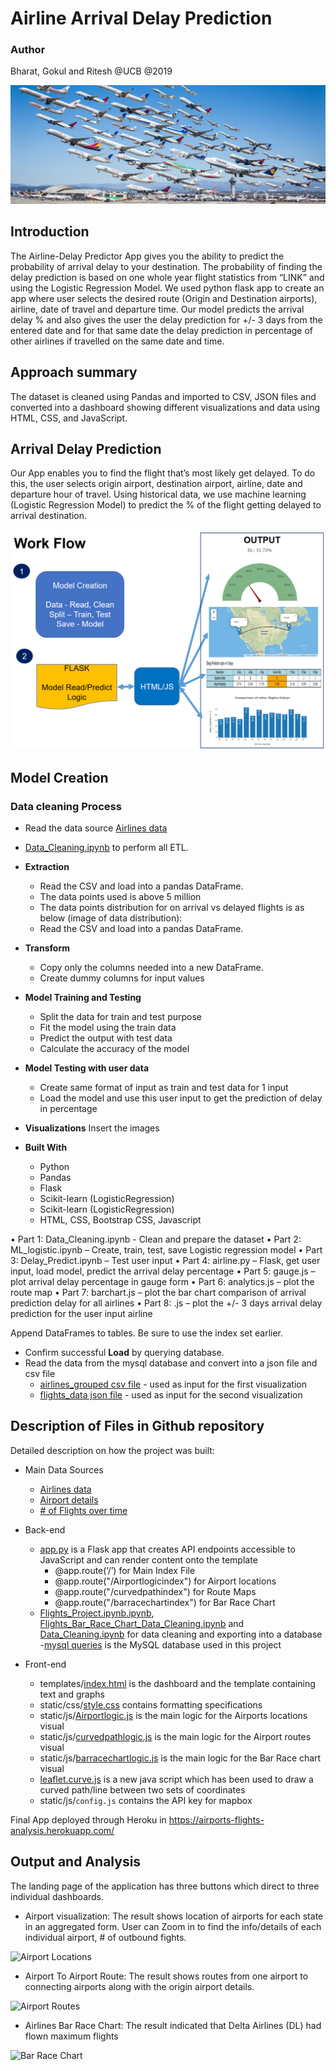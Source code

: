# Airline Arrival Delay Prediction

### Author

Bharat, Gokul and Ritesh @UCB @2019

![airlines_project](static/images/flights.PNG)

## Introduction

The Airline-Delay Predictor App gives you the ability to predict the probability of arrival delay to your destination. 
The probability of finding the delay prediction is based on one whole year flight statistics from “LINK” and using the Logistic Regression Model.
We used python flask app to create an app where user selects the desired route (Origin and Destination airports), airline, date of travel and departure time.
Our model predicts the arrival delay % and also gives the user the delay prediction for +/- 3 days from the entered date and for that same date the delay prediction in percentage of other airlines if travelled on the same date and time.

## Approach summary

The dataset is cleaned using Pandas and imported to CSV, JSON files and converted into a dashboard showing different visualizations and data using HTML, CSS, and JavaScript.

## Arrival Delay Prediction
Our App enables you to find the flight that’s most likely get delayed. To do this, the user selects origin airport, destination airport, airline, date and departure hour of travel. Using historical data, we use machine learning (Logistic Regression Model) to predict the % of the flight getting delayed to arrival destination. 


![workflow](static/images/workflow.PNG)

## Model Creation
### Data cleaning Process
* Read the data source [Airlines data](http://datasets.flowingdata.com/tuts/maparcs/flights.csv)
*  [Data_Cleaning.ipynb](https://github.com/bbchopra/project3_airline_delay_prediction_app/blob/master/Data_Cleaning.ipynb) to perform all ETL.
* **Extraction**
  * Read the CSV and load into a pandas DataFrame.
  * The data points used is above 5 million
  * The data points distribution for on arrival vs delayed flights is as below (image of data distribution):
  * Read the CSV and load into a pandas DataFrame.

* **Transform**
  * Copy only the columns needed into a new DataFrame.
  * Create dummy columns for input values
  
* **Model Training and Testing**
  * Split the data for train and test purpose
  * Fit the model using the train data
  * Predict the output with test data
  * Calculate the accuracy of the model
* **Model Testing with user data**
  * Create same format of input as train and test data for 1 input 
  * Load the model and use this user input to get the prediction of delay in percentage


* **Visualizations**
Insert the images


* **Built With**
  * Python
  * Pandas
  * Flask
  * Scikit-learn (LogisticRegression)
  * Scikit-learn (LogisticRegression)
  * HTML, CSS, Bootstrap CSS, Javascript
 
• Part 1: Data_Cleaning.ipynb - Clean and prepare the dataset
• Part 2: ML_logistic.ipynb – Create, train, test, save Logistic regression model
• Part 3: Delay_Predict.ipynb – Test user input
• Part 4: airline.py – Flask, get user input, load model, predict the arrival delay percentage
• Part 5: gauge.js – plot arrival delay percentage in gauge form
• Part 6: analytics.js – plot the route map
• Part 7: barchart.js – plot the bar chart comparison of arrival prediction delay for all airlines
• Part 8: .js – plot the +/- 3 days arrival delay prediction for the user input airline

Append DataFrames to tables. Be sure to use the index set earlier.
* Confirm successful **Load** by querying database.
* Read the data from the mysql database and convert into a json file and csv file
	* [airlines_grouped csv file](static/data/airlines_grouped.csv) - used as input for the first visualization
	* [flights_data json file](static/data/flights_data.json) - used as input for the second visualization

## Description of Files in Github repository

Detailed description on how the project was built:

- Main Data Sources
	- [Airlines data](http://datasets.flowingdata.com/tuts/maparcs/flights.csv)
	- [Airport details](https://gist.github.com/tdreyno/4278655#file-airports-json)
	- [# of Flights over time](https://think.cs.vt.edu/corgis/json/airlines/airlines.json?forcedownload=1)

- Back-end
    - [app.py](https://github.com/contactgokul/airports-flights-analysis/app.py) is a Flask app that creates API endpoints accessible to JavaScript and can render content onto the template
		- @app.route(‘/’) for Main Index File
		- @app.route("/Airportlogicindex") for Airport locations
		- @app.route("/curvedpathindex") for Route Maps
		- @app.route("/barracechartindex") for Bar Race Chart
    - [Flights_Project.ipynb.ipynb](https://github.com/contactgokul/airports-flights-analysis/Flights_Project.ipynb), [Flights_Bar_Race_Chart_Data_Cleaning.ipynb](https://github.com/contactgokul/airports-flights-analysis/Flights_Bar_Race_Chart_Data_Cleaning.ipynb) and [Data_Cleaning.ipynb](https://github.com/contactgokul/airports-flights-analysis/Data_Cleaning.ipynb) for data cleaning and exporting into a database
    -[mysql queries](Queries.sql) is the MySQL database used in this project
    
- Front-end
    - templates/[index.html](https://github.com/contactgokul/airports-flights-analysis/tree/master/templates/index.html) is the dashboard and the template containing text and graphs
    - static/css/[style.css](https://github.com/contactgokul/airports-flights-analysis/tree/master/static/css/style.css) contains formatting specifications
    - static/js/[Airportlogic.js](https://github.com/contactgokul/airports-flights-analysis/tree/master/static/css/Airportlogic.js) is the main logic for the Airports locations visual
	- static/js/[curvedpathlogic.js](https://github.com/contactgokul/airports-flights-analysis/tree/master/static/css/curvedpathlogic.js) is the main logic for the Airport routes visual
    - static/js/[barracechartlogic.js](https://github.com/contactgokul/airports-flights-analysis/tree/master/static/css/barracechartlogic.js) is the main logic for the Bar Race chart visual
	- [leaflet.curve.js](https://elfalem.github.io/Leaflet.curve/src/leaflet.curve.js) is a new java script which has been used to draw a curved path/line between two sets of coordinates
    - static/js/`config.js` contains the API key for mapbox

Final App deployed through Heroku in https://airports-flights-analysis.herokuapp.com/

## Output and Analysis

The landing page of the application has three buttons which direct to three individual dashboards.

* Airport visualization:
The result shows location of airports for each state in an aggregated form. User can Zoom in to find the info/details of each individual airport, # of outbound fights.

![Airport Locations](static/images/airport_locations.gif)

* Airport To Airport Route:
The result shows routes from one airport to connecting airports along with the origin airport details.

![Airport Routes](static/images/airport_routes.gif)

* Airlines Bar Race Chart:
The result indicated that Delta Airlines (DL) had flown maximum flights

![Bar Race Chart](static/images/bar_race_Chart.gif)
